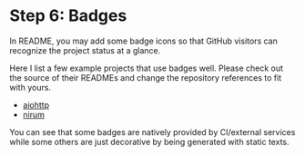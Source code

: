 # Step 6: Badges

In README, you may add some badge icons so that GitHub visitors can recognize the project status at a glance.

Here I list a few example projects that use badges well.
Please check out the source of their READMEs and change the repository references to fit with yours.

* [aiohttp](https://github.com/aio-libs/aiohttp)
* [nirum](https://github.com/spoqa/nirum)

You can see that some badges are natively provided by CI/external services while some others are just decorative by being generated with static texts.
